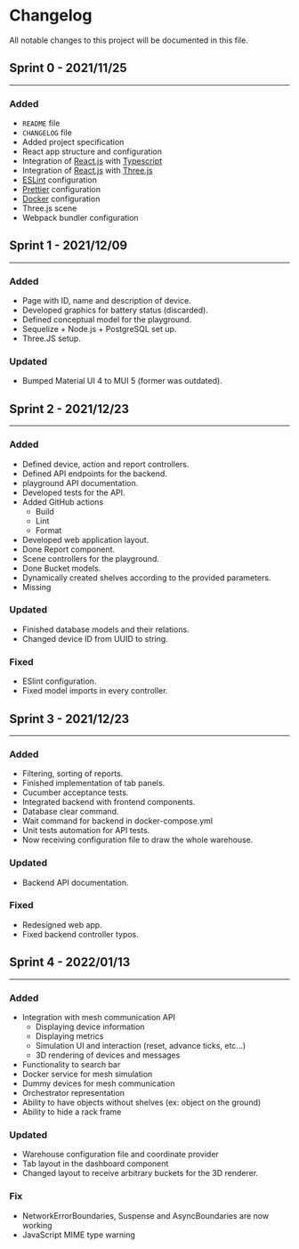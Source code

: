 # Changelog

All notable changes to this project will be documented in this file.

## Sprint 0 - 2021/11/25
---

### Added

- `README` file
- `CHANGELOG` file
- Added project specification
- React app structure and configuration
- Integration of [React.js](https://reactjs.org/)
  with [Typescript](https://www.typescriptlang.org/docs/handbook/react.html)
- Integration of [React.js](https://reactjs.org/) with [Three.js](https://threejs.org/)
- [ESLint](https://eslint.org/) configuration
- [Prettier](https://prettier.io/) configuration
- [Docker](https://www.docker.com/) configuration
- Three.js scene
- Webpack bundler configuration

## Sprint 1 - 2021/12/09
---

### Added

- Page with ID, name and description of device.
- Developed graphics for battery status (discarded).
- Defined conceptual model for the playground.
- Sequelize + Node.js + PostgreSQL set up.
- Three.JS setup.

### Updated

- Bumped Material UI 4 to MUI 5 (former was outdated).

## Sprint 2 - 2021/12/23
---

### Added

- Defined device, action and report controllers.
- Defined API endpoints for the backend.
- playground API documentation.
- Developed tests for the API.
- Added GitHub actions
    - Build
    - Lint
    - Format
- Developed web application layout.
- Done Report component.
- Scene controllers for the playground.
- Done Bucket models.
- Dynamically created shelves according to the provided parameters.
- Missing 

### Updated

- Finished database models and their relations.
- Changed device ID from UUID to string.

### Fixed

- ESlint configuration.
- Fixed model imports in every controller.

## Sprint 3 - 2021/12/23
---

### Added

- Filtering, sorting of reports.
- Finished implementation of tab panels.
- Cucumber acceptance tests.
- Integrated backend with frontend components.
- Database clear command.
- Wait command for backend in docker-compose.yml
- Unit tests automation for API tests.
- Now receiving configuration file to draw the whole warehouse.

### Updated
- Backend API documentation.

### Fixed
- Redesigned web app.
- Fixed backend controller typos.

## Sprint 4 - 2022/01/13
---

### Added
- Integration with mesh communication API
  - Displaying device information
  - Displaying metrics
  - Simulation UI and interaction (reset, advance ticks, etc...)
  - 3D rendering of devices and messages
- Functionality to search bar
- Docker service for mesh simulation
- Dummy devices for mesh communication
- Orchestrator representation  
- Ability to have objects without shelves (ex: object on the ground)
- Ability to hide a rack frame

### Updated
- Warehouse configuration file and coordinate provider
- Tab layout in the dashboard component
- Changed layout to receive arbitrary buckets for the 3D renderer.

### Fix 
- NetworkErrorBoundaries, Suspense and AsyncBoundaries are now working
- JavaScript MIME type warning
